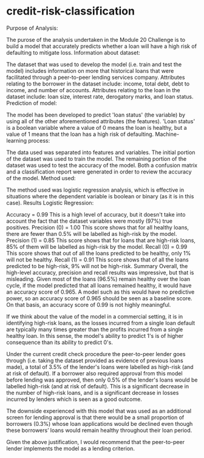 # credit-risk-classification


Purpose of Analysis:

The purose of the analysis undertaken in the Module 20 Challenge is to build a model that accurately predicts whether a loan will have a high risk of defaulting to mitigate loss.
Information about dataset:

The dataset that was used to develop the model (i.e. train and test the model) includes information on more that historical loans that were facilitated through a peer-to-peer lending services company.
Attributes relating to the borrower in the dataset include: income, total debt, debt to income, and number of accounts.
Attributes relating to the loan in the dataset include: loan size, interest rate, derogatory marks, and loan status.
Prediction of model:

The model has been developed to predict 'loan status' (the variable) by using all of the other aforementioned attributes (the features). 'Loan status' is a boolean variable where a value of 0 means the loan is healthy, but a value of 1 means that the loan has a high risk of defaulting.
Machine-learning process:

The data used was separated into features and variables.
The initial portion of the dataset was used to train the model.
The remaining portion of the dataset was used to test the accuracy of the model.
Both a confusion matrix and a classification report were generated in order to review the accuracy of the model.
Method used:

The method used was logistic regression analysis, which is effective in situations where the dependent variable is boolean or binary (as it is in this case).
Results
Logistic Regression:

Accuracy = 0.99
This is a high level of accuracy, but it doesn't take into account the fact that the dataset variables were mostly (97%) true positives.
Precision (0) = 1.00
This score shows that for all healthy loans, there are fewer than 0.5% will be labelled as high-risk by the model.
Precision (1) = 0.85
This score shows that for loans that are high-risk loans, 85% of them will be labelled as high-risk by the model.
Recall (0) = 0.99
This score shows that out of all the loans predicted to be healthy, only 1% will not be healthy.
Recall (1) = 0.91
This score shows that of all the loans predicted to be high-risk, 9% will not be high-risk.
Summary
Overall, the high-level accuracy, precision and recall results was impressive, but that is misleading. Given most of the loans (96.5%) remain healthy over the loan cycle, if the model predicted that all loans remained healthy, it would have an accuracy score of 0.965. A model such as this would have no predictive power, so an accuracy score of 0.965 should be seen as a baseline score. On that basis, an accuracy score of 0.99 is not highly meaningful.

If we think about the value of the model in a commercial setting, it is in identifying high-risk loans, as the losses incurred from a single loan default are typically many times greater than the profits incurred from a single healthy loan. In this sense, the model's ability to predict 1's is of higher consequence than its ability to predict 0's.

Under the current credit check procedure the peer-to-peer lender goes through (i.e. taking the dataset provided as evidence of previous loans made), a total of 3.5% of the lender's loans were labelled as high-risk (and at risk of default). If a borrower also required approval from this model before lending was approved, then only 0.5% of the lender's loans would be labelled high-risk (and at risk of default). This is a significant decrease in the number of high-risk loans, and is a significant decrease in losses incurred by lenders which is seen as a good outcome.

The downside experienced with this model that was used as an additional screen for lending approval is that there would be a small proportion of borrowers (0.3%) whose loan applications would be declined even though these borrowers’ loans would remain healthy throughout their loan period.

Given the above justification, I would recommend that the peer-to-peer lender implements the model as a lending criterion.
